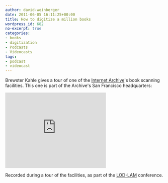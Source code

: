 ```yaml
---
author: david-weinberger
date: 2011-06-05 16:11:25+00:00
title: How to digitize a million books
wordpress_id: 682
no-excerpt: true
categories:
- books
- digitization
- Podcasts
- Videocasts
tags:
- podcast
- videocast
---
```


Brewster Kahle gives a tour of one of the [Internet Archive](http://www.archive.org/)'s book scanning facilities. This one is part of the Archive's San Francisco headquarters:

<div class="embed-container"><iframe title="Brewster Kahle" width="320" height="240" src="https://www.youtube.com/embed/OlKhKyTS23E" frameborder="0" allowfullscreen></iframe></div>

Recorded during a tour of the facilities, as part of the [LOD-LAM](http://www.lod-lam.net) conference.
